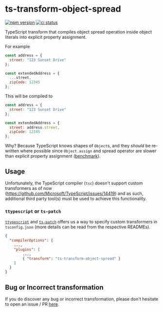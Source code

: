 # ts-transform-object-spread

[![npm version](https://badge.fury.io/js/ts-transform-object-spread.svg)](https://badge.fury.io/js/ts-transform-object-spread)
[![ci status](https://github.com/felixputera/ts-transform-object-spread/workflows/Test/badge.svg)](https://github.com/felixputera/ts-transform-object-spread/actions?query=workflow%3ATest)

TypeScript transform that compiles object spread operation inside object literals into explicit property assignment.

For example

```js
const address = {
  street: "123 Sunset Drive"
};

const extendedAddress = {
  ...street,
  zipCode: 12345
};
```

This will be compiled to

```js
const address = {
  street: "123 Sunset Drive"
};

const extendedAddress = {
  street: address.street,
  zipCode: 12345
};
```

Why? Because TypeScript knows shapes of `Object`s, and they _should_ be re-written where possible since `Object.assign` and spread operator are slower than explicit property assignment ([benchmark](https://jsperf.com/object-cloning-benchmark)).

## Usage

Unfortunately, the TypeScript compiler (`tsc`) doesn't support custom transformers as of now (https://github.com/Microsoft/TypeScript/issues/14419) and as such, additional third party tool(s) must be used to achieve this functionality.

### `ttypescript` or `ts-patch`

[`ttypescript`](https://github.com/cevek/ttypescript) and [`ts-patch`](https://github.com/nonara/ts-patch) offers us a way to specify custom transformers in `tsconfig.json` (more details can be read from the respective READMEs).

```json
{
  "compilerOptions": {
    ...,
    "plugins": [
        ...,
        { "transform": "ts-transform-object-spread" }
    ]
  }
}
```

## Bug or Incorrect transformation

If you do discover any bug or incorrect transformation, please don't hesitate to open an issue / PR [here](https://github.com/felixputera/ts-transform-object-spread). 
